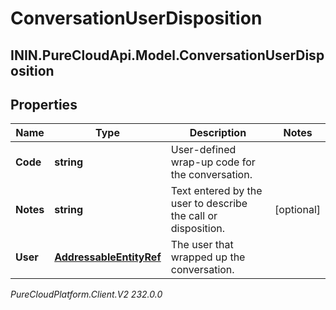 # ConversationUserDisposition

## ININ.PureCloudApi.Model.ConversationUserDisposition

## Properties

|Name | Type | Description | Notes|
|------------ | ------------- | ------------- | -------------|
| **Code** | **string** | User-defined wrap-up code for the conversation. | |
| **Notes** | **string** | Text entered by the user to describe the call or disposition. | [optional] |
| **User** | [**AddressableEntityRef**](AddressableEntityRef) | The user that wrapped up the conversation. | |



_PureCloudPlatform.Client.V2 232.0.0_
